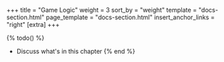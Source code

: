 +++
title = "Game Logic"
weight = 3
sort_by = "weight"
template = "docs-section.html"
page_template = "docs-section.html"
insert_anchor_links = "right"
[extra]
+++

{% todo() %}

* Discuss what's in this chapter
{% end %}
